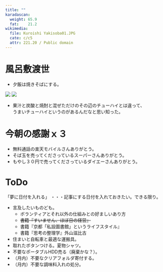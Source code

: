 ```yaml
---
title: ""
karadascan:
  weight: 65.9
  fat:    21.2
wikimedia:
  file: Kuroishi Yakisoba01.JPG
  cate: c/c5
  attr: 221.20 / Public domain
---
```



# 風呂敷渡世

* 夕飯は焼きそばにする。

[![](http://images-jp.amazon.com/images/P/B085SJ3YH2.09.MZZZZZZZ)](https://amazon.jp/dp/B085SJ3YH2)
[![](http://images-jp.amazon.com/images/P/B0839B6BJJ.09.TZZZZZZZ)](https://amazon.jp/dp/B0839B6BJJ)

* 果汁と炭酸と焼酎と混ぜただけのその辺のチューハイとは違って、  
  うまいチューハイというのがあるんだなと思い知った。


# 今朝の感謝ｘ３

* 無料通話の楽天モバイルさんありがとう。
* そば玉を売ってくださっているスーパーさんありがとう。
* もやし３０円で売ってくださっているダイエーさんありがとう。


# ToDo

「夢に日付を入れる」
・・・記事にする日付を入れておきたい。できる限り。


* 言及したいものども。
  * ボランティアとそれ以外の仕組みとの好ましいあり方
  * ~~書籍『すいません、ほぼ日の経営』~~
  * 書籍『京都「私設圖書館」というライフスタイル』
  * 書籍『思考の整理学』外山滋比古
* 住まいと自転車と最適な運搬具。
* 取れたボタンつける。夏物シャツ。
* 不要なポータブルHDD売る（廃棄かな？）。
* （月内）不要なクリアフォルダ寄付する。
* （月内）不要な調味料入れの処分。

